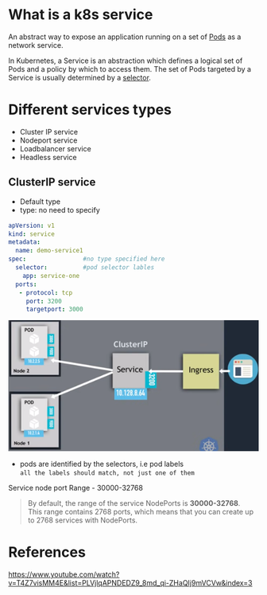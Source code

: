 # What is a k8s service
An abstract way to expose an application running on a set of [Pods](https://kubernetes.io/docs/concepts/workloads/pods/) as a network service.

In Kubernetes, a Service is an abstraction which defines a logical set of Pods and a policy by which to access them. 
The set of Pods targeted by a Service is usually determined by a [selector](https://kubernetes.io/docs/concepts/overview/working-with-objects/labels/).

# Different services types
- Cluster IP service
- Nodeport service
- Loadbalancer service
- Headless service

## ClusterIP service
- Default type
- type: no need to specify
```yml
apVersion: v1
kind: service
metadata:
  name: demo-service1
spec:                #no type specified here
  selector:          #pod selector lables
    app: service-one 
  ports:
   - protocol: tcp
     port: 3200
     targetport: 3000
```

![[Pastedimage20220107151525.png]](/Images/Pastedimage20220107151525.png)
- pods are identified by the selectors, i.e pod labels  
   `all the labels should match, not just one of them`
   
Service node port Range - 30000-32768
> By default, the range of the service NodePorts is **30000-32768**.   
This range contains 2768 ports, which means that you can create up to 2768 services with NodePorts.

# References
https://www.youtube.com/watch?v=T4Z7visMM4E&list=PLVjlqAPNDEDZ9_8md_qi-ZHaQIj9mVCVw&index=3

